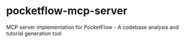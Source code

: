 # pocketflow-mcp-server
MCP server implementation for PocketFlow - A codebase analysis and tutorial generation tool
